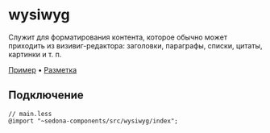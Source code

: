 # wysiwyg

Служит для форматирования контента, которое обычно может приходить из визивиг-редактора: заголовки, параграфы, списки, цитаты, картинки и т. п.

[Пример](https://getsedona.github.io/sedona-components/wysiwyg.html) • [Разметка](https://github.com/getsedona/sedona-components/tree/master/src/wysiwyg/examples.html)

## Подключение

```less
// main.less
@import "~sedona-components/src/wysiwyg/index";
```
